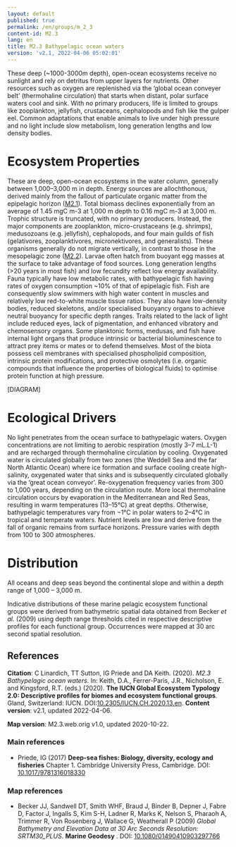 ```yaml
---
layout: default
published: true
permalink: /en/groups/m_2_3
content-id: M2.3
lang: en
title: M2.3 Bathypelagic ocean waters
version: 'v2.1, 2022-04-06 05:02:01'
---
```


These deep (~1000-3000m depth), open-ocean ecosystems receive no sunlight and rely on detritus from upper layers for nutrients. Other resources such as oxygen are replenished via the ‘global ocean conveyer belt’ (thermohaline circulation) that starts when distant, polar surface waters cool and sink.  With no primary producers, life is limited to groups like zooplankton, jellyfish, crustaceans, cephalopods and fish like the gulper eel. Common adaptations that enable animals to live under high pressure and no light include slow metabolism, long generation lengths and low density bodies.

# Ecosystem Properties
 
These are deep, open-ocean ecosystems in the water column, generally between 1,000–3,000 m in depth. Energy sources are allochthonous, derived mainly from the fallout of particulate organic matter from the epipelagic horizon ([M2.1](/explore/groups/M2.1)). Total biomass declines exponentially from an average of 1.45 mgC m-3 at 1,000 m depth to 0.16 mgC m-3 at 3,000 m. Trophic structure is truncated, with no primary producers. Instead, the major components are zooplankton, micro-crustaceans (e.g. shrimps), medusozoans (e.g. jellyfish), cephalopods, and four main guilds of fish (gelativores, zooplanktivores, micronektivores, and generalists). These organisms generally do not migrate vertically, in contrast to those in the mesopelagic zone ([M2.2](/explore/groups/M2.2)). Larvae often hatch from buoyant egg masses at the surface to take advantage of food sources. Long generation lengths (>20 years in most fish) and low fecundity reflect low energy availability. Fauna typically have low metabolic rates, with bathypelagic fish having rates of oxygen consumption ~10% of that of epipelagic fish. Fish are consequently slow swimmers with high water content in muscles and relatively low red-to-white muscle tissue ratios. They also have low-density bodies, reduced skeletons, and/or specialised buoyancy organs to achieve neutral buoyancy for specific depth ranges. Traits related to the lack of light include reduced eyes, lack of pigmentation, and enhanced vibratory and chemosensory organs. Some planktonic forms, medusas, and fish have internal light organs that produce intrinsic or bacterial bioluminescence to attract prey items or mates or to defend themselves. Most of the biota possess cell membranes with specialised phospholipid composition, intrinsic protein modifications, and protective osmolytes (i.e. organic compounds that influence the properties of biological fluids) to optimise protein function at high pressure.

[DIAGRAM]

# Ecological Drivers
 
No light penetrates from the ocean surface to bathypelagic waters. Oxygen concentrations are not limiting to aerobic respiration (mostly 3–7 mL.L-1) and are recharged through thermohaline circulation by cooling. Oxygenated water is circulated globally from two zones (the Weddell Sea and the far North Atlantic Ocean) where ice formation and surface cooling create high-salinity, oxygenated water that sinks and is subsequently circulated globally via the ‘great ocean conveyor’. Re-oxygenation frequency varies from 300 to 1,000 years, depending on the circulation route. More local thermohaline circulation occurs by evaporation in the Mediterranean and Red Seas, resulting in warm temperatures (13–15°C) at great depths. Otherwise, bathypelagic temperatures vary from −1°C in polar waters to 2–4°C in tropical and temperate waters. Nutrient levels are low and derive from the fall of organic remains from surface horizons. Pressure varies with depth from 100 to 300 atmospheres.
 
# Distribution
 
All oceans and deep seas beyond the continental slope and within a depth range of 1,000 – 3,000 m.

Indicative distributions of these marine pelagic ecosystem functional groups were derived from bathymetric spatial data obtained from Becker _et al._ (2009) using depth range thresholds cited in respective descriptive profiles for each functional group. Occurrences were mapped at 30 arc second spatial resolution.

## References

**Citation**: C Linardich, TT Sutton, IG Priede and DA Keith. (2020). *M2.3 Bathypelagic ocean waters*. In: Keith, D.A., Ferrer-Paris, J.R., Nicholson, E. and Kingsford, R.T. (eds.) (2020). **The IUCN Global Ecosystem Typology 2.0: Descriptive profiles for biomes and ecosystem functional groups**. Gland, Switzerland: IUCN. DOI:[10.2305/IUCN.CH.2020.13.en](https://doi.org/10.2305/IUCN.CH.2020.13.en).
**Content version**: v2.1, updated 2022-04-06.

**Map version**: M2.3.web.orig v1.0, updated 2020-10-22.

### Main references
* Priede, IG  (2017) **Deep-sea fishes: Biology, diversity, ecology and fisheries** Chapter 1. Cambridge University Press, Cambridge. DOI: [10.1017/9781316018330](http://doi.org/10.1017/9781316018330)

### Map references
* Becker JJ, Sandwell DT, Smith WHF, Braud J, Binder B, Depner J, Fabre D, Factor J, Ingalls S, Kim S-H, Ladner R, Marks K, Nelson S, Pharaoh A, Trimmer R, Von Rosenberg J, Wallace G, Weatherall P  (2009) *Global Bathymetry and Elevation Data at 30 Arc Seconds Resolution: SRTM30_PLUS*. **Marine Geodesy** . DOI: [10.1080/01490410903297766](http://doi.org/10.1080/01490410903297766)
